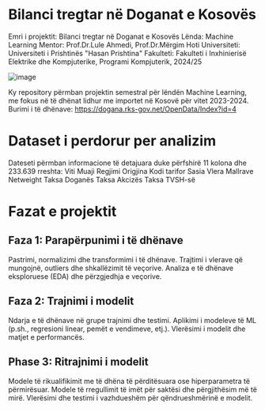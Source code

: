 # Bilanci tregtar në Doganat e Kosovës

Emri i projektit: Bilanci tregtar në Doganat e Kosovës
Lënda: Machine Learning
Mentor: Prof.Dr.Lule Ahmedi, Prof.Dr.Mërgim Hoti
Universiteti: Universiteti i Prishtinës "Hasan Prishtina"
Fakulteti: Fakulteti i Inxhinierisë Elektrike dhe Kompjuterike, Programi Kompjuterik, 2024/25

![image](https://github.com/user-attachments/assets/9fb85b80-737f-459a-9d43-967b7e7ccff1)

Ky repository përmban projektin semestral për lëndën Machine Learning, me fokus në të dhënat lidhur me importet në Kosovë për vitet 2023-2024.
Burimi i të dhënave: https://dogana.rks-gov.net/OpenData/Index?id=4

# Dataset i perdorur per analizim
Dateseti përmban informacione të detajuara duke përfshirë 11 kolona dhe 233.639 rreshta:
Viti
Muaji
Regjimi
Origjina
Kodi tarifor
Sasia
Vlera Mallrave
Netweight
Taksa Doganës
Taksa Akcizës
Taksa TVSH-së

# Fazat e projektit
## Faza 1: Parapërpunimi i të dhënave
Pastrimi, normalizimi dhe transformimi i të dhënave.
Trajtimi i vlerave që mungojnë, outliers dhe shkallëzimit të veçorive.
Analiza e të dhënave eksploruese (EDA) dhe përzgjedhja e veçorive.

## Faza 2: Trajnimi i modelit
Ndarja e të dhënave në grupe trajnimi dhe testimi.
Aplikimi i modeleve të ML (p.sh., regresioni linear, pemët e vendimeve, etj.).
Vlerësimi i modelit dhe matjet e performancës.

## Phase 3: Ritrajnimi i modelit
Modele të rikualifikimit me të dhëna të përditësuara ose hiperparametra të përmirësuar.
Modele të rregullimit të imët për saktësi dhe përgjithësim më të mirë.
Vlerësimi dhe testimi i vazhdueshëm për qëndrueshmërinë e modelit.

